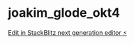 # joakim_glode_okt4

[Edit in StackBlitz next generation editor ⚡️](https://stackblitz.com/~/github.com/Joakimglodedata/joakim_glode_okt4)